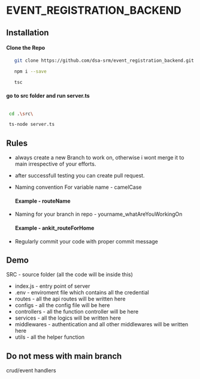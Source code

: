 
# EVENT_REGISTRATION_BACKEND




## Installation

#### Clone the Repo

```bash
   git clone https://github.com/dsa-srm/event_registration_backend.git
```
```bash
   npm i --save

   tsc

```

#### go to src folder and run server.ts

```bash

 cd .\src\

 ts-node server.ts

```

  

## Rules

- always create a new Branch to work on, otherwise i wont merge it to main irrespective of your efforts.

- after successfull testing you can create pull request.

- Naming convention For variable name - camelCase

  #### Example - routeName

- Naming for your branch in repo - yourname_whatAreYouWorkingOn
 
  #### Example - ankit_routeForHome

- Regularly commit your code with proper commit message 






## Demo

SRC - source folder (all the code will be inside this)

- index.js - entry point of server
- .env - enviroment file which contains all the credential
-  routes - all the api routes will be written here
- configs - all the config file will be here 
- controllers - all the function controller will be here 
- services - all the logics will be written here
- middlewares - authentication and all other middlewares will be written here
- utils - all the helper function 



## Do not mess with main branch



crud/event handlers
